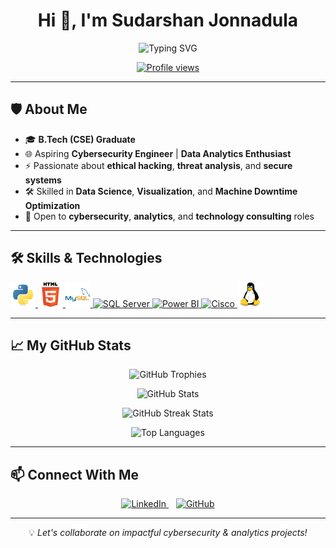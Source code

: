 <h1 align="center">Hi 👋, I'm Sudarshan Jonnadula</h1>

<p align="center">
  <img src="https://readme-typing-svg.herokuapp.com?font=Fira+Code&size=22&pause=1000&color=3B82F6&center=true&vCenter=true&width=600&lines=Cybersecurity+Enthusiast;Data+Analytics+Lover;B.Tech+(CSE)+Graduate;Let's+connect+and+build+together" alt="Typing SVG">
</p>

<p align="center">
  <a href="https://github.com/sudarshan-96">
    <img src="https://komarev.com/ghpvc/?username=sudarshan-96&label=Profile%20views&color=0e75b6&style=flat" alt="Profile views"/>
  </a>
</p>

---

## 🛡️ About Me

- 🎓 **B.Tech (CSE) Graduate**  
- 🌐 Aspiring **Cybersecurity Engineer** | **Data Analytics Enthusiast**  
- ⚡ Passionate about **ethical hacking**, **threat analysis**, and **secure systems**  
- 🛠️ Skilled in **Data Science**, **Visualization**, and **Machine Downtime Optimization**  
- 💼 Open to **cybersecurity**, **analytics**, and **technology consulting** roles

---

## 🛠️ Skills & Technologies

<p align="left">
  <a href="https://www.python.org/" target="_blank"> 
    <img src="https://raw.githubusercontent.com/devicons/devicon/master/icons/python/python-original.svg" alt="Python" width="40" height="40"/> 
  </a> 
  <a href="https://www.w3.org/html/" target="_blank"> 
    <img src="https://raw.githubusercontent.com/devicons/devicon/master/icons/html5/html5-original-wordmark.svg" alt="HTML5" width="40" height="40"/> 
  </a> 
  <a href="https://www.mysql.com/" target="_blank"> 
    <img src="https://raw.githubusercontent.com/devicons/devicon/master/icons/mysql/mysql-original-wordmark.svg" alt="MySQL" width="40" height="40"/> 
  </a> 
  <a href="https://www.microsoft.com/en-us/sql-server/" target="_blank"> 
    <img src="https://www.svgrepo.com/show/303229/microsoft-sql-server-logo.svg" alt="SQL Server" width="40" height="40"/> 
  </a>
  <a href="https://powerbi.microsoft.com/" target="_blank"> 
    <img src="https://img.icons8.com/color/48/000000/power-bi.png" alt="Power BI" width="40" height="40"/>
  </a> 
  <a href="https://www.cisco.com/" target="_blank"> 
    <img src="https://cdn.worldvectorlogo.com/logos/cisco-2.svg" alt="Cisco" width="40" height="40"/>
  </a> 
  <a href="https://www.linux.org/" target="_blank"> 
    <img src="https://raw.githubusercontent.com/devicons/devicon/master/icons/linux/linux-original.svg" alt="Linux" width="40" height="40"/> 
  </a> 
</p>

---

## 📈 My GitHub Stats

<p align="center">
  <img src="https://github-profile-trophy.vercel.app/?username=sudarshan-96&theme=darkhub&no-frame=true&margin-w=15" alt="GitHub Trophies">
</p>

<p align="center">
  <img src="https://github-readme-stats.vercel.app/api?username=sudarshan-96&show_icons=true&theme=dark&locale=en" alt="GitHub Stats"/>
</p>

<p align="center">
  <img src="https://github-readme-streak-stats.herokuapp.com/?user=sudarshan-96&theme=dark" alt="GitHub Streak Stats"/>
</p>

<p align="center">
  <img src="https://github-readme-stats.vercel.app/api/top-langs/?username=sudarshan-96&layout=compact&theme=dark" alt="Top Languages"/>
</p>

---

## 📫 Connect With Me

<p align="center">
  <a href="https://www.linkedin.com/in/sudarshan-jonnadula-3100671aa/" target="_blank">
    <img src="https://img.icons8.com/color/48/000000/linkedin.png" alt="LinkedIn"/>
  </a> 
  &nbsp;&nbsp;
  <a href="https://github.com/sudarshan-96" target="_blank">
    <img src="https://img.icons8.com/ios-glyphs/40/ffffff/github.png" alt="GitHub"/>
  </a>
</p>

---

<p align="center">💡 <i>Let's collaborate on impactful cybersecurity & analytics projects!</i></p>
